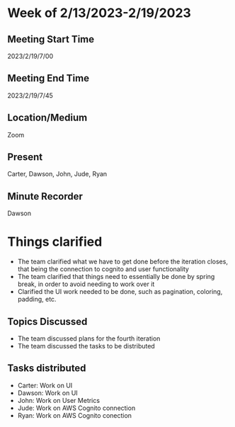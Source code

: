 # Week of 2/13/2023-2/19/2023

## Meeting Start Time
2023/2/19/7/00

## Meeting End Time
2023/2/19/7/45

## Location/Medium
Zoom

## Present
Carter, Dawson, John, Jude, Ryan

## Minute Recorder
Dawson

# Things clarified
- The team clarified what we have to get done before the iteration closes, that being the connection to cognito and user functionality
- The team clarified that things need to essentially be done by spring break, in order to avoid needing to work over it
- Clarified the UI work needed to be done, such as pagination, coloring, padding, etc.

## Topics Discussed
- The team discussed plans for the fourth iteration
- The team discussed the tasks to be distributed 

## Tasks distributed
- Carter: Work on UI
- Dawson: Work on UI
- John: Work on User Metrics
- Jude: Work on AWS Cognito connection
- Ryan: Work on AWS Cognito conection
